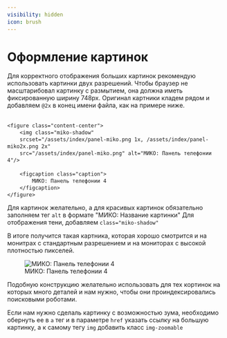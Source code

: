 ```yaml
---
visibility: hidden
icon: brush
---
```

# Оформление картинок

Для корректного отображения больших картинок рекомендую использовать картинки двух разрешений.
Чтобы браузер не масштарибовал картинку с размытием, она должна иметь фиксированную ширину 748px.
Оригинал картники кладем рядом и добавляем `@2x` в конец имени файла, как на примере ниже.

```

<figure class="content-center">
    <img class="miko-shadow"
    srcset="/assets/index/panel-miko.png 1x, /assets/index/panel-miko2x.png 2x"
    src="/assets/index/panel-miko.png" alt="МИКО: Панель телефонии 4"/>
    
    <figcaption class="caption">
        МИКО: Панель телефонии 4
    </figcaption>
</figure>

```
Для картинок желательно, а для красивых картинок обязательно заполняем тег `alt` в формате "МИКО: Название картинки"
Для отображения тени, добавляем `class="miko-shadow"`

В итоге получится такая картника, которая хорошо смотрится и на монитрах с стандартным разрешением и на мониторах с высокой плотностью пикселей.

<figure class="content-center">
    <img class="miko-shadow"
    srcset="/assets/index/panel-miko.png 1x, /assets/index/panel-miko2x.png 2x"
    src="/assets/index/panel-miko.png" alt="МИКО: Панель телефонии 4"/>
    <figcaption class="caption">
        МИКО: Панель телефонии 4
    </figcaption>
</figure>

Подобную конструкцию желательно использовать для тех кортинок на которых много деталей и нам нужно, чтобы они проиндексировались поисковыми роботами.

Если нам нужно сделаль картинку с возможностью зума, необходимо обернуть ее в `a` тег и в параметре `href` указать ссылку на большую картинку, а к самому тегу `img` добавить класс `img-zoomable`